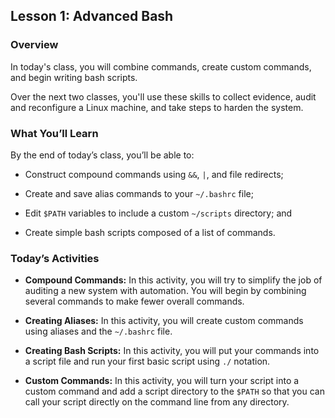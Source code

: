 ## Lesson 1: Advanced Bash 
 
### Overview

In today's class, you will combine commands, create custom commands, and begin writing bash scripts. 

Over the next two classes, you'll use these skills to collect evidence, audit and reconfigure a Linux machine, and take steps to harden the system. 
 
### What You’ll Learn
 
By the end of today’s class, you’ll be able to:
 
- Construct compound commands using `&&`, `|`, and file redirects;

- Create and save alias commands to your `~/.bashrc` file;

- Edit `$PATH` variables to include a custom `~/scripts` directory; and

- Create simple bash scripts composed of a list of commands.

### Today’s Activities

* **Compound Commands:** In this activity, you will try to simplify the job of auditing a new system with automation. You will begin by combining several commands to make fewer overall commands.

* **Creating Aliases:** In this activity, you will create custom commands using aliases and the `~/.bashrc` file.

* **Creating Bash Scripts:** In this activity, you will put your commands into a script file and run your first basic script using `./` notation.

* **Custom Commands:** In this activity, you will turn your script into a custom command and add a script directory to the `$PATH` so that you can call your script directly on the command line from any directory.
